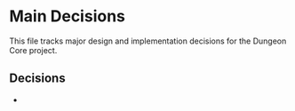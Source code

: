 # Main Decisions

This file tracks major design and implementation decisions for the Dungeon Core project.

## Decisions

- 

